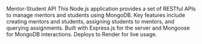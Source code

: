 Mentor-Student API
This Node.js application provides a set of RESTful APIs to manage mentors and students using MongoDB. 
Key features include creating mentors and students, assigning students to mentors, and querying assignments. 
Built with Express.js for the server and Mongoose for MongoDB interactions. Deploys to Render for live usage.
